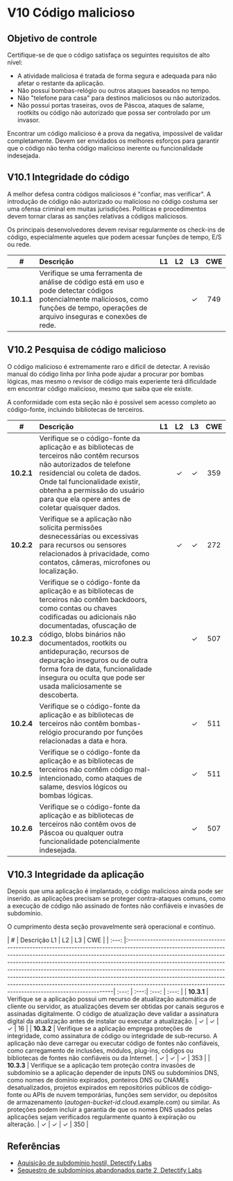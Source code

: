 # V10 Código malicioso

## Objetivo de controle

Certifique-se de que o código satisfaça os seguintes requisitos de alto nível:

* A atividade maliciosa é tratada de forma segura e adequada para não afetar o restante da aplicação.
* Não possui bombas-relógio ou outros ataques baseados no tempo.
* Não "telefone para casa" para destinos maliciosos ou não autorizados.
* Não possui portas traseiras, ovos de Páscoa, ataques de salame, rootkits ou código não autorizado que possa ser controlado por um invasor.

Encontrar um código malicioso é a prova da negativa, impossível de validar completamente. Devem ser envidados os melhores esforços para garantir que o código não tenha código malicioso inerente ou funcionalidade indesejada.

## V10.1 Integridade do código

A melhor defesa contra códigos maliciosos é "confiar, mas verificar". A introdução de código não autorizado ou malicioso no código costuma ser uma ofensa criminal em muitas jurisdições. Políticas e procedimentos devem tornar claras as sanções relativas a códigos maliciosos.

Os principais desenvolvedores devem revisar regularmente os check-ins de código, especialmente aqueles que podem acessar funções de tempo, E/S ou rede.

| # | Descrição | L1 | L2 | L3 | CWE |
| :---: | :--- | :---: | :---:| :---: | :---: |
| **10.1.1** | Verifique se uma ferramenta de análise de código está em uso e pode detectar códigos potencialmente maliciosos, como funções de tempo, operações de arquivo inseguras e conexões de rede. | | | ✓ | 749 |

## V10.2 Pesquisa de código malicioso

O código malicioso é extremamente raro e difícil de detectar. A revisão manual do código linha por linha pode ajudar a procurar por bombas lógicas, mas mesmo o revisor de código mais experiente terá dificuldade em encontrar código malicioso, mesmo que saiba que ele existe.

A conformidade com esta seção não é possível sem acesso completo ao código-fonte, incluindo bibliotecas de terceiros.

| # | Descrição | L1 | L2 | L3 | CWE |
| :---: | :--- | :---: | :---:| :---: | :---: |
| **10.2.1** | Verifique se o código-fonte da aplicação e as bibliotecas de terceiros não contêm recursos não autorizados de telefone residencial ou coleta de dados. Onde tal funcionalidade existir, obtenha a permissão do usuário para que ela opere antes de coletar quaisquer dados. | | ✓ | ✓ | 359 |
| **10.2.2** | Verifique se a aplicação não solicita permissões desnecessárias ou excessivas para recursos ou sensores relacionados à privacidade, como contatos, câmeras, microfones ou localização. | | ✓ | ✓ | 272 |
| **10.2.3** | Verifique se o código-fonte da aplicação e as bibliotecas de terceiros não contêm backdoors, como contas ou chaves codificadas ou adicionais não documentadas, ofuscação de código, blobs binários não documentados, rootkits ou antidepuração, recursos de depuração inseguros ou de outra forma fora de data, funcionalidade insegura ou oculta que pode ser usada maliciosamente se descoberta. | | | ✓ | 507 |
| **10.2.4** | Verifique se o código-fonte da aplicação e as bibliotecas de terceiros não contêm bombas-relógio procurando por funções relacionadas a data e hora. | | | ✓ | 511 |
| **10.2.5** | Verifique se o código-fonte da aplicação e as bibliotecas de terceiros não contêm código mal-intencionado, como ataques de salame, desvios lógicos ou bombas lógicas. | | | ✓ | 511 |
| **10.2.6** | Verifique se o código-fonte da aplicação e as bibliotecas de terceiros não contêm ovos de Páscoa ou qualquer outra funcionalidade potencialmente indesejada. | | | ✓ | 507 |

## V10.3 Integridade da aplicação

Depois que uma aplicação é implantado, o código malicioso ainda pode ser inserido. as aplicações precisam se proteger contra-ataques comuns, como a execução de código não assinado de fontes não confiáveis e invasões de subdomínio.

O cumprimento desta seção provavelmente será operacional e contínuo.

| # | Descrição  L1 | L2 | L3 | CWE |
| :---: |:-------------------------------------------------------------------------------------------------------------------------------------------------------------------------------------------------------------------------------------------------------------------------------------------------------------------------------------------------------------------------------------------------------------------------------------------------------------------------------------------------------------------------------------------------------------| :---: | :---:| :---: | :---: |
| **10.3.1** | Verifique se a aplicação possui um recurso de atualização automática de cliente ou servidor, as atualizações devem ser obtidas por canais seguros e assinadas digitalmente. O código de atualização deve validar a assinatura digital da atualização antes de instalar ou executar a atualização. | ✓ | ✓ | ✓ | 16 |
| **10.3.2** | Verifique se a aplicação emprega proteções de integridade, como assinatura de código ou integridade de sub-recurso. A aplicação não deve carregar ou executar código de fontes não confiáveis, como carregamento de inclusões, módulos, plug-ins, códigos ou bibliotecas de fontes não confiáveis ou da Internet. | ✓ | ✓ | ✓ | 353 |
| **10.3.3** | Verifique se a aplicação tem proteção contra invasões de subdomínio se a aplicação depender de inputs DNS ou subdomínios DNS, como nomes de domínio expirados, ponteiros DNS ou CNAMEs desatualizados, projetos expirados em repositórios públicos de código-fonte ou APIs de nuvem temporárias, funções sem servidor, ou depósitos de armazenamento (*autogen-bucket-id*.cloud.example.com) ou similar. As proteções podem incluir a garantia de que os nomes DNS usados pelas aplicações sejam verificados regularmente quanto à expiração ou alteração. | ✓ | ✓ | ✓ | 350 |

## Referências

* [Aquisição de subdomínio hostil, Detectify Labs](https://labs.detectify.com/2014/10/21/hostile-subdomain-takeover-using-herokugithubdesk-more/)
* [Sequestro de subdomínios abandonados parte 2, Detectify Labs](https://labs.detectify.com/2014/12/08/hijacking-of-abandoned-subdomains-part-2/)
